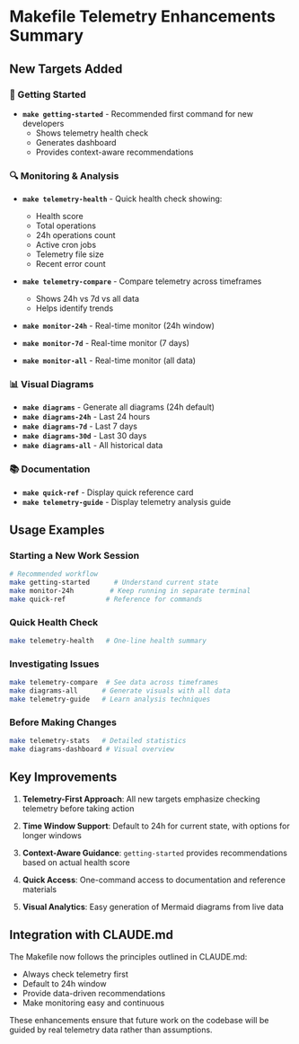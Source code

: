 # Makefile Telemetry Enhancements Summary

## New Targets Added

### 🎯 Getting Started
- **`make getting-started`** - Recommended first command for new developers
  - Shows telemetry health check
  - Generates dashboard
  - Provides context-aware recommendations

### 🔍 Monitoring & Analysis
- **`make telemetry-health`** - Quick health check showing:
  - Health score
  - Total operations
  - 24h operations count
  - Active cron jobs
  - Telemetry file size
  - Recent error count
  
- **`make telemetry-compare`** - Compare telemetry across timeframes
  - Shows 24h vs 7d vs all data
  - Helps identify trends

- **`make monitor-24h`** - Real-time monitor (24h window)
- **`make monitor-7d`** - Real-time monitor (7 days)
- **`make monitor-all`** - Real-time monitor (all data)

### 📊 Visual Diagrams
- **`make diagrams`** - Generate all diagrams (24h default)
- **`make diagrams-24h`** - Last 24 hours
- **`make diagrams-7d`** - Last 7 days
- **`make diagrams-30d`** - Last 30 days
- **`make diagrams-all`** - All historical data

### 📚 Documentation
- **`make quick-ref`** - Display quick reference card
- **`make telemetry-guide`** - Display telemetry analysis guide

## Usage Examples

### Starting a New Work Session
```bash
# Recommended workflow
make getting-started      # Understand current state
make monitor-24h         # Keep running in separate terminal
make quick-ref          # Reference for commands
```

### Quick Health Check
```bash
make telemetry-health   # One-line health summary
```

### Investigating Issues
```bash
make telemetry-compare  # See data across timeframes
make diagrams-all      # Generate visuals with all data
make telemetry-guide   # Learn analysis techniques
```

### Before Making Changes
```bash
make telemetry-stats   # Detailed statistics
make diagrams-dashboard # Visual overview
```

## Key Improvements

1. **Telemetry-First Approach**: All new targets emphasize checking telemetry before taking action

2. **Time Window Support**: Default to 24h for current state, with options for longer windows

3. **Context-Aware Guidance**: `getting-started` provides recommendations based on actual health score

4. **Quick Access**: One-command access to documentation and reference materials

5. **Visual Analytics**: Easy generation of Mermaid diagrams from live data

## Integration with CLAUDE.md

The Makefile now follows the principles outlined in CLAUDE.md:
- Always check telemetry first
- Default to 24h window
- Provide data-driven recommendations
- Make monitoring easy and continuous

These enhancements ensure that future work on the codebase will be guided by real telemetry data rather than assumptions.